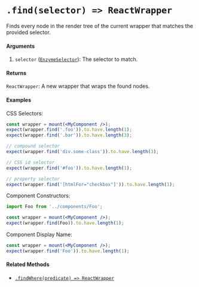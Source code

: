# `.find(selector) => ReactWrapper`

Finds every node in the render tree of the current wrapper that matches the provided selector.


#### Arguments

1. `selector` ([`EnzymeSelector`](../selector.md)): The selector to match.



#### Returns

`ReactWrapper`: A new wrapper that wraps the found nodes.



#### Examples

CSS Selectors:
```jsx
const wrapper = mount(<MyComponent />);
expect(wrapper.find('.foo')).to.have.length(1);
expect(wrapper.find('.bar')).to.have.length(3);

// compound selector
expect(wrapper.find('div.some-class')).to.have.length(3);

// CSS id selector
expect(wrapper.find('#foo')).to.have.length(1);

// property selector
expect(wrapper.find('[htmlFor="checkbox"]')).to.have.length(1);
```

Component Constructors:
```jsx
import Foo from '../components/Foo';

const wrapper = mount(<MyComponent />);
expect(wrapper.find(Foo)).to.have.length(1);
```

Component Display Name:
```jsx
const wrapper = mount(<MyComponent />);
expect(wrapper.find('Foo')).to.have.length(1);
```



#### Related Methods

- [`.findWhere(predicate) => ReactWrapper`](findWhere.md)
